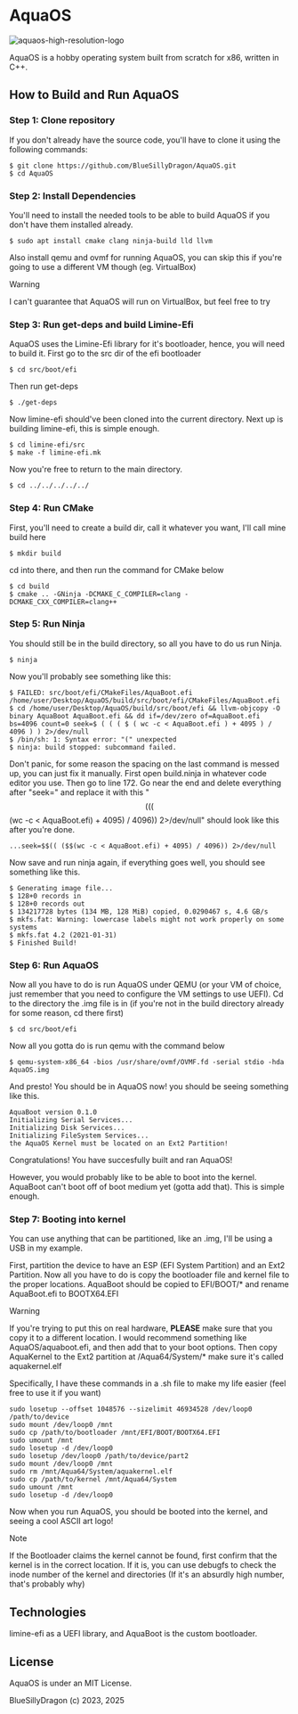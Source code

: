 # AquaOS
![aquaos-high-resolution-logo](https://github.com/user-attachments/assets/5438a573-6d78-4a0d-bb0a-c9aa12c1e15f)

AquaOS is a hobby operating system built from scratch for x86, written in C++.

## How to Build and Run AquaOS

### Step 1: Clone repository

If you don't already have the source code, you'll have to clone it using the following commands:
```
$ git clone https://github.com/BlueSillyDragon/AquaOS.git
$ cd AquaOS
```

### Step 2: Install Dependencies

You'll need to install the needed tools to be able to build AquaOS if you don't have them installed already.
```
$ sudo apt install cmake clang ninja-build lld llvm
```
Also install qemu and ovmf for running AquaOS, you can skip this if you're going to use a different VM though (eg. VirtualBox)
> [!WARNING]
> I can't guarantee that AquaOS will run on VirtualBox, but feel free to try

### Step 3: Run get-deps and build Limine-Efi

AquaOS uses the Limine-Efi library for it's bootloader, hence, you will need to build it.
First go to the src dir of the efi bootloader
```
$ cd src/boot/efi
```
Then run get-deps
```
$ ./get-deps
```
Now limine-efi should've been cloned into the current directory.
Next up is building limine-efi, this is simple enough.
```
$ cd limine-efi/src
$ make -f limine-efi.mk
```
Now you're free to return to the main directory.
```
$ cd ../../../../../
```

### Step 4: Run CMake

First, you'll need to create a build dir, call it whatever you want, I'll call mine build here
```
$ mkdir build
```
cd into there, and then run the command for CMake below
```
$ cd build
$ cmake .. -GNinja -DCMAKE_C_COMPILER=clang -DCMAKE_CXX_COMPILER=clang++
```

### Step 5: Run Ninja

You should still be in the build directory, so all you have to do us run Ninja.
```
$ ninja
```
Now you'll probably see something like this:
```
$ FAILED: src/boot/efi/CMakeFiles/AquaBoot.efi /home/user/Desktop/AquaOS/build/src/boot/efi/CMakeFiles/AquaBoot.efi 
$ cd /home/user/Desktop/AquaOS/build/src/boot/efi && llvm-objcopy -O binary AquaBoot AquaBoot.efi && dd if=/dev/zero of=AquaBoot.efi bs=4096 count=0 seek=$ ( ( ( $ ( wc -c < AquaBoot.efi ) + 4095 ) / 4096 ) ) 2>/dev/null
$ /bin/sh: 1: Syntax error: "(" unexpected
$ ninja: build stopped: subcommand failed.
```
Don't panic, for some reason the spacing on the last command is messed up, you can just fix it manually.
First open build.ninja in whatever code editor you use. Then go to line 172.
Go near the end and delete everything after "seek=" and replace it with this "$$(( ($$(wc -c < AquaBoot.efi) + 4095) / 4096)) 2>/dev/null" should look like this after you're done.
```
...seek=$$(( ($$(wc -c < AquaBoot.efi) + 4095) / 4096)) 2>/dev/null
```

Now save and run ninja again, if everything goes well, you should see something like this.
```
$ Generating image file...
$ 128+0 records in
$ 128+0 records out
$ 134217728 bytes (134 MB, 128 MiB) copied, 0.0290467 s, 4.6 GB/s
$ mkfs.fat: Warning: lowercase labels might not work properly on some systems
$ mkfs.fat 4.2 (2021-01-31)
$ Finished Build!
```

### Step 6: Run AquaOS

Now all you have to do is run AquaOS under QEMU (or your VM of choice, just remember that you need to configure the VM settings to use UEFI).
Cd to the directory the .img file is in (if you're not in the build directory already for some reason, cd there first)
```
$ cd src/boot/efi
```
Now all you gotta do is run qemu with the command below
```
$ qemu-system-x86_64 -bios /usr/share/ovmf/OVMF.fd -serial stdio -hda AquaOS.img
```
And presto! You should be in AquaOS now! you should be seeing something like this.
```
AquaBoot version 0.1.0
Initializing Serial Services...
Initializing Disk Services...
Initializing FileSystem Services...
the AquaOS Kernel must be located on an Ext2 Partition!
```
Congratulations! You have succesfully built and ran AquaOS!

However, you would probably like to be able to boot into the kernel. AquaBoot can't boot off of boot medium yet (gotta add that). This is simple enough.

### Step 7: Booting into kernel

You can use anything that can be partitioned, like an .img, I'll be using a USB in my example.

First, partition the device to have an ESP (EFI System Partition) and an Ext2 Partition. Now all you have to do is copy the bootloader file and kernel file
to the proper locations. AquaBoot should be copied to EFI/BOOT/* and rename AquaBoot.efi to BOOTX64.EFI
> [!WARNING]
> If you're trying to put this on real hardware, **PLEASE** make sure that you copy it to a different location.
> I would recommend something like AquaOS/aquaboot.efi, and then add that to your boot options.
Then copy AquaKernel to the Ext2 partition at /Aqua64/System/* make sure it's called aquakernel.elf

Specifically, I have these commands in a .sh file to make my life easier (feel free to use it if you want)
```
sudo losetup --offset 1048576 --sizelimit 46934528 /dev/loop0 /path/to/device
sudo mount /dev/loop0 /mnt
sudo cp /path/to/bootloader /mnt/EFI/BOOT/BOOTX64.EFI
sudo umount /mnt
sudo losetup -d /dev/loop0
sudo losetup /dev/loop0 /path/to/device/part2
sudo mount /dev/loop0 /mnt
sudo rm /mnt/Aqua64/System/aquakernel.elf
sudo cp /path/to/kernel /mnt/Aqua64/System
sudo umount /mnt
sudo losetup -d /dev/loop0
```
Now when you run AquaOS, you should be booted into the kernel, and seeing a cool ASCII art logo!
> [!NOTE]
> If the Bootloader claims the kernel cannot be found, first confirm that the kernel is in the correct location.
> If it is, you can use debugfs to check the inode number of the kernel and directories (If it's an absurdly high number, that's probably why)

## Technologies
limine-efi as a UEFI library, and AquaBoot is the custom bootloader.

## License
AquaOS is under an MIT License.

BlueSillyDragon (c) 2023, 2025
